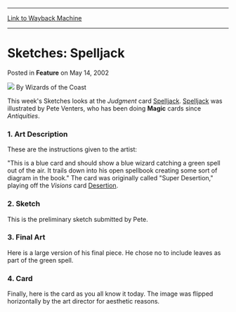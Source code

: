 
---
[Link to Wayback Machine](https://web.archive.org/web/20220129134842/https://magic.wizards.com/en/articles/archive/feature/sketches-spelljack-2002-05-14)

[_metadata_:wayback_url]:- "https://magic.wizards.com/en/articles/archive/feature/sketches-spelljack-2002-05-14"
[_metadata_:wayback_raw_url]:- "https://web.archive.org/web/20220129134842id_/https://magic.wizards.com/en/articles/archive/feature/sketches-spelljack-2002-05-14"
[_metadata_:wayback_capture_timestamp]:- "2022-01-29 13:48:42+00:00"
[_metadata_:description]:- "This week's Sketches looks at the Judgment card Spelljack. Spelljack was illustrated by Pete Venters, who has been doing Magic cards since Antiquities. 1. Art Description These are the instructions given to the artist: `This is a blue card and should show a blue wizard catching a green spell out of the air. It trails down into his open spellbook creating some sort of diagram"
[_metadata_:generator]:- "Drupal 7 (http://drupal.org)"
[_metadata_:publish_date]:- "2002-05-14"
---


Sketches: Spelljack
===================



 Posted in **Feature**
 on May 14, 2002 






![](https://media.magic.wizards.com/styles/auth_small/public/images/person/wizards_author.jpg)
By Wizards of the Coast












This week's Sketches looks at the *Judgment* card [Spelljack](https://gatherer.wizards.com/Pages/Card/Details.aspx?name=Spelljack). [Spelljack](https://gatherer.wizards.com/Pages/Card/Details.aspx?name=Spelljack) was illustrated by Pete Venters, who has been doing **Magic** cards since *Antiquities*.


### 1. Art Description


These are the instructions given to the artist:


"This is a blue card and should show a blue wizard catching a green spell out of the air. It trails down into his open spellbook creating some sort of diagram in the book." The card was originally called "Super Desertion," playing off the *Visions* card [Desertion](https://gatherer.wizards.com/Pages/Card/Details.aspx?name=Desertion).


### 2. Sketch


This is the preliminary sketch submitted by Pete.


### 3. Final Art


Here is a large version of his final piece. He chose no to include leaves as part of the green spell.


### 4. Card


Finally, here is the card as you all know it today. The image was flipped horizontally by the art director for aesthetic reasons.








